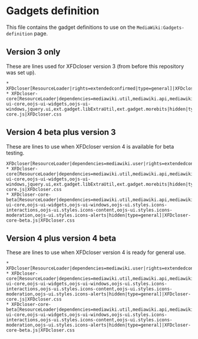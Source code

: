 # Gadgets definition
This file contains the gadget definitions to use on the `MediaWiki:Gadgets-definition` page.

## Version 3 only
These are lines used for XFDcloser version 3 (from before this repository was set up).
```
* XFDcloser[ResourceLoader|rights=extendedconfirmed|type=general]|XFDcloser.js
* XFDcloser-core[ResourceLoader|dependencies=mediawiki.util,mediawiki.api,mediawiki.Title,oojs-ui-core,oojs-ui-widgets,oojs-ui-windows,jquery.ui,ext.gadget.libExtraUtil,ext.gadget.morebits|hidden|type=general]|XFDcloser-core.js|XFDcloser.css
```

## Version 4 beta plus version 3
These are lines to use when XFDcloser version 4 is available for beta testing.
```
XFDcloser[ResourceLoader|dependencies=mediawiki.user|rights=extendedconfirmed|type=general]|XFDcloser.js
* XFDcloser-core[ResourceLoader|dependencies=mediawiki.util,mediawiki.api,mediawiki.Title,oojs-ui-core,oojs-ui-widgets,oojs-ui-windows,jquery.ui,ext.gadget.libExtraUtil,ext.gadget.morebits|hidden|type=general]|XFDcloser-core.js|XFDcloser.css
* XFDcloser-core-beta[ResourceLoader|dependencies=mediawiki.util,mediawiki.api,mediawiki.Title,oojs-ui-core,oojs-ui-widgets,oojs-ui-windows,oojs-ui.styles.icons-interactions,oojs-ui.styles.icons-content,oojs-ui.styles.icons-moderation,oojs-ui.styles.icons-alerts|hidden|type=general]|XFDcloser-core-beta.js|XFDcloser.css
```

## Version 4 plus version 4 beta
These are lines to use when XFDcloser version 4 is ready for general use.
```
* XFDcloser[ResourceLoader|dependencies=mediawiki.user|rights=extendedconfirmed|type=general]|XFDcloser.js
* XFDcloser-core[ResourceLoader|dependencies=mediawiki.util,mediawiki.api,mediawiki.Title,oojs-ui-core,oojs-ui-widgets,oojs-ui-windows,oojs-ui.styles.icons-interactions,oojs-ui.styles.icons-content,oojs-ui.styles.icons-moderation,oojs-ui.styles.icons-alerts|hidden|type=general]|XFDcloser-core.js|XFDcloser.css
* XFDcloser-core-beta[ResourceLoader|dependencies=mediawiki.util,mediawiki.api,mediawiki.Title,oojs-ui-core,oojs-ui-widgets,oojs-ui-windows,oojs-ui.styles.icons-interactions,oojs-ui.styles.icons-content,oojs-ui.styles.icons-moderation,oojs-ui.styles.icons-alerts|hidden|type=general]|XFDcloser-core-beta.js|XFDcloser.css
```
